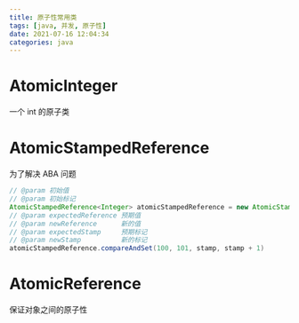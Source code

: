 ```yaml
---
title: 原子性常用类
tags: [java, 并发, 原子性]
date: 2021-07-16 12:04:34
categories: java
---
```


# AtomicInteger

一个 int 的原子类

# AtomicStampedReference

为了解决 ABA 问题

```java
// @param 初始值
// @param 初始标记
AtomicStampedReference<Integer> atomicStampedReference = new AtomicStampedReference<>(0, 0);
// @param expectedReference 预期值
// @param newReference      新的值
// @param expectedStamp     预期标记
// @param newStamp          新的标记
atomicStampedReference.compareAndSet(100, 101, stamp, stamp + 1)
```

# AtomicReference

保证对象之间的原子性
